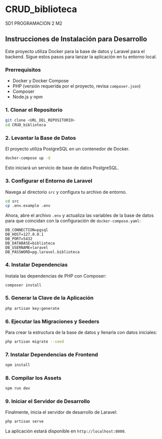 # CRUD_biblioteca
SD1 PROGRAMACION 2 M2

## Instrucciones de Instalación para Desarrollo

Este proyecto utiliza Docker para la base de datos y Laravel para el backend. Sigue estos pasos para lanzar la aplicación en tu entorno local.

### Prerrequisitos

-   Docker y Docker Compose
-   PHP (versión requerida por el proyecto, revisa `composer.json`)
-   Composer
-   Node.js y npm

### 1. Clonar el Repositorio

```bash
git clone <URL_DEL_REPOSITORIO>
cd CRUD_biblioteca
```

### 2. Levantar la Base de Datos

El proyecto utiliza PostgreSQL en un contenedor de Docker.

```bash
docker-compose up -d
```

Esto iniciará un servicio de base de datos PostgreSQL.

### 3. Configurar el Entorno de Laravel

Navega al directorio `src` y configura tu archivo de entorno.

```bash
cd src
cp .env.example .env
```

Ahora, abre el archivo `.env` y actualiza las variables de la base de datos para que coincidan con la configuración de `docker-compose.yaml`:

```env
DB_CONNECTION=pgsql
DB_HOST=127.0.0.1
DB_PORT=5432
DB_DATABASE=biblioteca
DB_USERNAME=laravel
DB_PASSWORD=pg.laravel.biblioteca
```

### 4. Instalar Dependencias

Instala las dependencias de PHP con Composer:

```bash
composer install
```

### 5. Generar la Clave de la Aplicación

```bash
php artisan key:generate
```

### 6. Ejecutar las Migraciones y Seeders

Para crear la estructura de la base de datos y llenarla con datos iniciales:

```bash
php artisan migrate --seed
```

### 7. Instalar Dependencias de Frontend

```bash
npm install
```

### 8. Compilar los Assets

```bash
npm run dev
```

### 9. Iniciar el Servidor de Desarrollo

Finalmente, inicia el servidor de desarrollo de Laravel:

```bash
php artisan serve
```

La aplicación estará disponible en `http://localhost:8000`.
